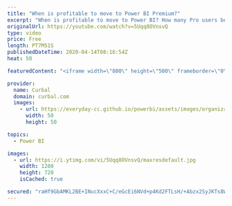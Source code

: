 ```yaml
---
title: "When is profitable to move to Power BI Premium?"
excerpt: "When is profitable to move to Power BI? How many Pro users before I should upgrade?  Lets go through power bi premium pricing to figure out when you should upgrade. #curbal #powerbi #powerbipremium   Here is the link to the premium licenses video: https://www.youtube.com/watch?v=CQczRrUjTCc and a video"
originalUrl: https://youtube.com/watch?v=5Uqq8OVnsvQ
type: video
price: Free
length: PT7M51S
publishedDateTime: 2020-04-14T08:16:54Z
heat: 50

featuredContent: "<iframe width=\"800\" height=\"500\" frameborder=\"0\" src=\"https://www.youtube.com/embed/5Uqq8OVnsvQ\" allow=\"accelerometer; autoplay; encrypted-media; gyroscope; picture-in-picture\" allowfullscreen></iframe>"

provider:
  name: Curbal
  domain: curbal.com
  images:
    - url: https://everyday-cc.github.io/powerbi/assets/images/organizations/curbal.com-50x50.jpg
      width: 50
      height: 50

topics:
  - Power BI

images:
  - url: https://i.ytimg.com/vi/5Uqq8OVnsvQ/maxresdefault.jpg
    width: 1280
    height: 720
    isCached: true

secured: "raHf9GbAMKL2BE+INucXxxC+C/eGcEi6NVd+p4Kd2FTLsH/+Abzx2SyJKTs8WDDV6BmioFOYr6EuGj5NEmNG5VH2PixyTRocl3ly01gN+Axc1sfCBdYlWldeSfTP4Bud+/LnCRS1NqPo4d9HdFizYERTNr14DuPAEqIl9UXusblQWBQ5T9tixRCkg2Zl6HDAyL+ozDAnwyj30CFAtVcPQkmq/49ma4UFd4PSptuwsc+LlF6xedU7meSw3I4XjQlT7EAecScP4CxJ66CjdcEMcdVdBcE4CsUvLqNTbVJu4PZoJ7zo+6Xe9igw+1kAS4ZuPaPCPKZbgJkGnu33CxuIg33JBcvjBV0JFRwbJQ5aHngD6lGOvED/W0yOlOGj7M5AX1JCsVmTLiGl4k/3/oDpwu2vJl4LWeS7i/ODEuSw1Sg=;cqu1AM2i3zZg6U5XYDJy3A=="
---
```


